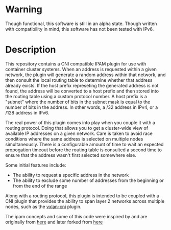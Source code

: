 # Warning
Though functional, this software is still in an alpha state. Though written with compatibility in mind, this software has not been tested with IPv6.

# Description
This repository contains a CNI compatible IPAM plugin for use with container cluster systems. When an address is requested within a given network, the plugin will generate a random address within that network, and then consult the local routing table to determine whether that address already exists. If the host prefix represeting the generated address is not found, the address will be converted to a host prefix and then stored into the routing table using a custom protocol number. A host prefix is a "subnet" where the number of bits in the subnet mask is equal to the number of bits in the address. In other words, a /32 address in IPv4, or a /128 address in IPv6.

The real power of this plugin comes into play when you couple it with a routing protocol. Doing that allows you to get a cluster-wide view of available IP addresses on a given network. Care is taken to avoid race conditions where the same address is selected on multiple nodes simultaneously. There is a configurable amount of time to wait an expected propogation timeout before the routing table is consulted a second time to ensure that the address wasn't first selected somewhere else.

Some initial features include:
 * The ability to request a specific address in the network
 * The ability to exclude some number of addresses from the beginning or from the end of the range

Along with a routing protocol, this plugin is intended to be coupled with a CNI plugin that provides the ability to span layer 2 networks across multiple nodes, such as the [vxlan-cni](https://github.com/travishegner/vxlan-cni) plugin.



The ipam concepts and some of this code were inspired by and are originally from [here](https://github.com/TrilliumIT/vxrouter) and later forked from [here](https://github.com/phdata/routetable-ipam)
